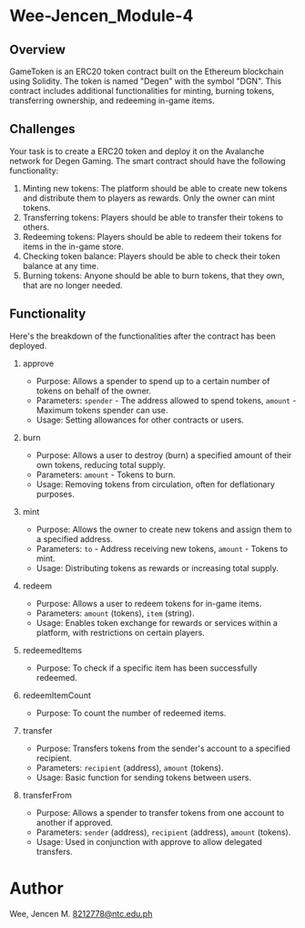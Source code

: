 # Wee-Jencen_Module-4

## Overview
GameToken is an ERC20 token contract built on the Ethereum blockchain using Solidity. The token is named "Degen" with the symbol "DGN". 
This contract includes additional functionalities for minting, burning tokens, transferring ownership, and redeeming in-game items.

## Challenges 

Your task is to create a ERC20 token and deploy it on the Avalanche network for Degen Gaming. The smart contract should have the following functionality:

1. Minting new tokens: The platform should be able to create new tokens and distribute them to players as rewards. Only the owner can mint tokens.
2. Transferring tokens: Players should be able to transfer their tokens to others.
3. Redeeming tokens: Players should be able to redeem their tokens for items in the in-game store.
4. Checking token balance: Players should be able to check their token balance at any time.
5. Burning tokens: Anyone should be able to burn tokens, that they own, that are no longer needed.

## Functionality 

Here's the breakdown of the functionalities after the contract has been deployed.

1. approve
   - Purpose: Allows a spender to spend up to a certain number of tokens on behalf of the owner.
   - Parameters: `spender` - The address allowed to spend tokens, `amount` - Maximum tokens spender can use.
   - Usage: Setting allowances for other contracts or users.
     
2. burn
   - Purpose: Allows a user to destroy (burn) a specified amount of their own tokens, reducing total supply.
   - Parameters: `amount` - Tokens to burn.
   - Usage: Removing tokens from circulation, often for deflationary purposes.
     
3. mint
   - Purpose: Allows the owner to create new tokens and assign them to a specified address.
   - Parameters: `to` - Address receiving new tokens, `amount` - Tokens to mint.
   - Usage: Distributing tokens as rewards or increasing total supply.
     
4. redeem
   - Purpose: Allows a user to redeem tokens for in-game items.
   - Parameters: `amount` (tokens), `item` (string).
   - Usage: Enables token exchange for rewards or services within a platform, with restrictions on certain players.
     
5. redeemedItems
   - Purpose: To check if a specific item has been successfully redeemed.
6. redeemItemCount
   - Purpose: To count the number of redeemed items.
     
7. transfer
   - Purpose: Transfers tokens from the sender's account to a specified recipient.
   - Parameters: `recipient` (address), `amount` (tokens).
   - Usage: Basic function for sending tokens between users.
     
8. transferFrom
   - Purpose: Allows a spender to transfer tokens from one account to another if approved.
   - Parameters: `sender` (address), `recipient` (address), `amount` (tokens).
   - Usage: Used in conjunction with approve to allow delegated transfers.

# Author
Wee, Jencen M. 
8212778@ntc.edu.ph
